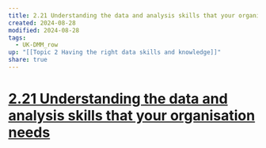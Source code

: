 ```yaml
---
title: 2.21 Understanding the data and analysis skills that your organisation needs
created: 2024-08-28
modified: 2024-08-28
tags:
  - UK-DMM_row
up: "[[Topic 2 Having the right data skills and knowledge]]"
share: true
---
```

# [2.21 Understanding the data and analysis skills that your organisation needs](2.21%20Understanding%20the%20data%20and%20analysis%20skills%20that%20your%20organisation%20needs.md)
